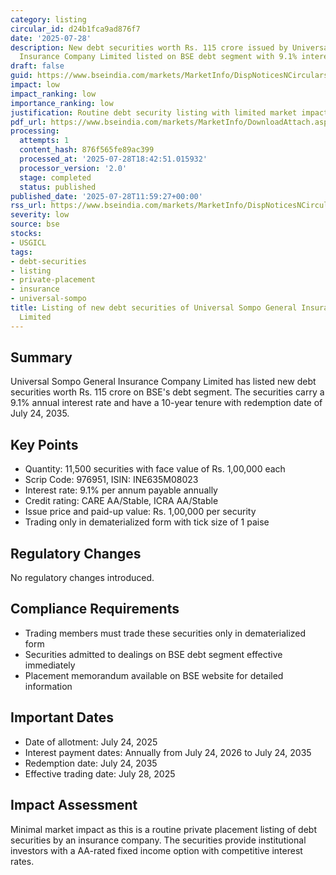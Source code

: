 ```yaml
---
category: listing
circular_id: d24b1fca9ad876f7
date: '2025-07-28'
description: New debt securities worth Rs. 115 crore issued by Universal Sompo General
  Insurance Company Limited listed on BSE debt segment with 9.1% interest rate.
draft: false
guid: https://www.bseindia.com/markets/MarketInfo/DispNoticesNCirculars.aspx?Noticeid={0654822E-19FD-406F-81B5-501F59A4ED49}&noticeno=20250728-34&dt=07/28/2025&icount=34&totcount=68&flag=0
impact: low
impact_ranking: low
importance_ranking: low
justification: Routine debt security listing with limited market impact
pdf_url: https://www.bseindia.com/markets/MarketInfo/DownloadAttach.aspx?id=20250728-34&attachedId=
processing:
  attempts: 1
  content_hash: 876f565fe89ac399
  processed_at: '2025-07-28T18:42:51.015932'
  processor_version: '2.0'
  stage: completed
  status: published
published_date: '2025-07-28T11:59:27+00:00'
rss_url: https://www.bseindia.com/markets/MarketInfo/DispNoticesNCirculars.aspx?Noticeid={0654822E-19FD-406F-81B5-501F59A4ED49}&noticeno=20250728-34&dt=07/28/2025&icount=34&totcount=68&flag=0
severity: low
source: bse
stocks:
- USGICL
tags:
- debt-securities
- listing
- private-placement
- insurance
- universal-sompo
title: Listing of new debt securities of Universal Sompo General Insurance Company
  Limited
---
```


## Summary

Universal Sompo General Insurance Company Limited has listed new debt securities worth Rs. 115 crore on BSE's debt segment. The securities carry a 9.1% annual interest rate and have a 10-year tenure with redemption date of July 24, 2035.

## Key Points

- Quantity: 11,500 securities with face value of Rs. 1,00,000 each
- Scrip Code: 976951, ISIN: INE635M08023
- Interest rate: 9.1% per annum payable annually
- Credit rating: CARE AA/Stable, ICRA AA/Stable
- Issue price and paid-up value: Rs. 1,00,000 per security
- Trading only in dematerialized form with tick size of 1 paise

## Regulatory Changes

No regulatory changes introduced.

## Compliance Requirements

- Trading members must trade these securities only in dematerialized form
- Securities admitted to dealings on BSE debt segment effective immediately
- Placement memorandum available on BSE website for detailed information

## Important Dates

- Date of allotment: July 24, 2025
- Interest payment dates: Annually from July 24, 2026 to July 24, 2035
- Redemption date: July 24, 2035
- Effective trading date: July 28, 2025

## Impact Assessment

Minimal market impact as this is a routine private placement listing of debt securities by an insurance company. The securities provide institutional investors with a AA-rated fixed income option with competitive interest rates.
